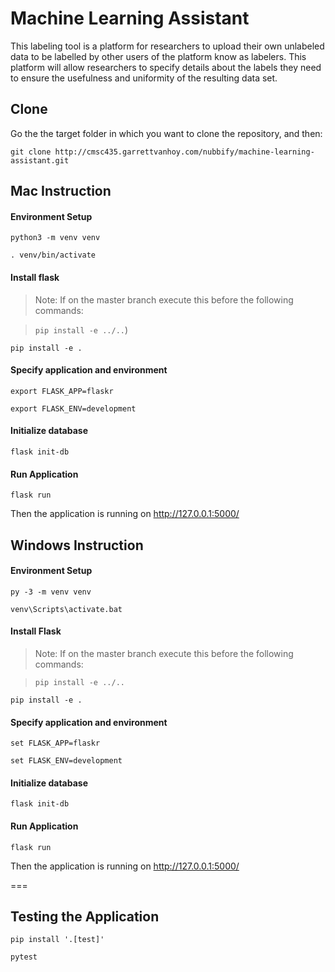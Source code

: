 # Machine Learning Assistant

This labeling tool is a platform for researchers to upload their own unlabeled data to be labelled by other users of the platform know as labelers. This platform will allow researchers to specify details about the labels they need to ensure the usefulness and uniformity of the resulting data set.

## Clone
Go the the target folder in which you want to clone the repository, and then:

`git clone http://cmsc435.garrettvanhoy.com/nubbify/machine-learning-assistant.git`


## Mac Instruction

#### Environment Setup 

`python3 -m venv venv`

`. venv/bin/activate`

#### Install flask
> Note: If on the master branch execute this before the following commands: 

> `pip install -e ../..`)

`pip install -e .`

#### Specify application and environment

`export FLASK_APP=flaskr`

`export FLASK_ENV=development`

#### Initialize database

`flask init-db`

#### Run Application

`flask run`

Then the application is running on  http://127.0.0.1:5000/


## Windows Instruction

#### Environment Setup 

`py -3 -m venv venv`

`venv\Scripts\activate.bat`

#### Install Flask

>Note: If on the master branch execute this before the following commands: 

>`pip install -e ../..`

`pip install -e .`

#### Specify application and environment

`set FLASK_APP=flaskr`

`set FLASK_ENV=development`

#### Initialize database

`flask init-db`

#### Run Application

`flask run`

Then the application is running on  http://127.0.0.1:5000/

===

## Testing the Application

`pip install '.[test]'`

`pytest`

 

